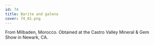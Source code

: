 ```yaml
---
id: 74
title: Barite and galena
cover: 74_01.png
---
```


From Milbaden, Morocco. Obtained at the Castro Valley Mineral & Gem Show in Newark, CA.
